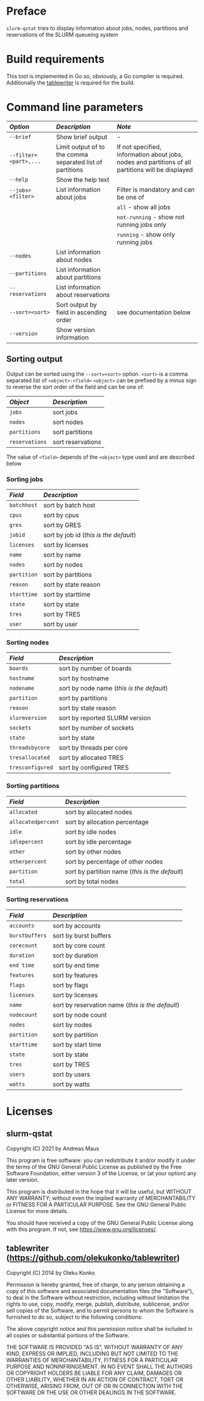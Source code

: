 # Preface
`slurm-qstat` tries to display information about jobs, nodes, partitions and reservations of the SLURM queueing system

# Build requirements
This tool is implemented in Go so, obviously, a Go compiler is required.
Additionally the [tablewriter](https://github.com/olekukonko/tablewriter) is required for the build.

# Command line parameters

| *Option* | *Description* | *Note* |
|:---------|:--------------|:-------|
| `--brief` | Show brief output | - |
| `--filter=<part>,...` | Limit output of to the comma separated list of partitions | If not specified, information about jobs, nodes and partitions of all partitions will be displayed |
| `--help` | Show the help text | |
| `--jobs=<filter>` | List information about jobs | Filter is mandatory and can be one of |
|                   |           |   `all` - show all jobs |
|                   |           |   `not-running` - show not running jobs only |
|                   |           |   `running` - show only running jobs |
| `--nodes` | List information about nodes | |
| `--partitions` | List information about partitions | |
| `--reservations` | List information about reservations | |
| `--sort=<sort>` | Sort output by field <sort> in ascending order | see documentation below |
| `--version` | Show version information | |

## Sorting output
Output can be sorted using the `--sort=<sort>` option. `<sort>` is a comma separated list of `<object>:<field>`
`<object>` can be prefixed by a minus sign to reverse the sort order of the field and can be one of:

| *Object* | *Description* |
|:---------|:--------------|
| `jobs` | sort jobs |
| `nodes` | sort nodes |
| `partitions` | sort partitions |
| `reservations` | sort reservations |

The value of `<field>` depends of the `<object>` type used and are described below

### Sorting jobs

| *Field* | *Description* |
|:--------|:--------------|
| `batchhost` | sort by batch host |
| `cpus` | sort by cpus |
| `gres` | sort by GRES |
| `jobid` | sort by job id (*this is the default*) |
| `licenses` | sort by licenses |
| `name` | sort by name |
| `nodes` | sort by nodes |
| `partition` | sort by partitions |
| `reason` | sort by state reason |
| `starttime` | sort by starttime |
| `state` | sort by state |
| `tres` | sort by TRES |
| `user` | sort by user |

### Sorting nodes

| *Field* | *Description* |
|:--------|:--------------|
| `boards` | sort by number of boards |
| `hostname` | sort by hostname |
| `nodename` | sort by node name (*this is the default*) |
| `partition` | sort by partitions |
| `reason` | sort by state reason |
| `slurmversion` | sort by reported SLURM version |
| `sockets` | sort by number of sockets |
| `state` | sort by state |
| `threadsbycore` | sort by threads per core |
| `tresallocated` | sort by allocated TRES |
| `tresconfigured` | sort by configured TRES |

### Sorting partitions

| *Field* | *Description* |
|:--------|:--------------|
| `allocated` | sort by allocated nodes |
| `allocatedpercent` | sort by allocation percentage |
| `idle` | sort by idle nodes |
| `idlepercent` | sort by idle percentage |
| `other` | sort by other nodes |
| `otherpercent` | sort by percentage of other nodes |
| `partition` | sort by partition name (*this is the default*) |
| `total` | sort by total nodes |

### Sorting reservations

| *Field* | *Description* |
|:--------|:--------------|
| `accounts` | sort by accounts |
| `burstbuffers` | sort by burst buffers |
| `corecount` | sort by core count |
| `duration` | sort by duration |
| `end time` | sort by end time |
| `features` | sort by features |
| `flags` | sort by flags |
| `licenses` | sort by licenses |
| `name` | sort by reservation name (*this is the default*) |
| `nodecount` | sort by node count |
| `nodes` | sort by nodes |
| `partition` | sort by partition |
| `starttime` | sort by start time |
| `state` | sort by state |
| `tres` | sort by TRES |
| `users` | sort by users |
| `watts` | sort by watts |

# Licenses
## slurm-qstat

Copyright (C) 2021 by Andreas Maus

This program is free software: you can redistribute it and/or modify
it under the terms of the GNU General Public License as published by
the Free Software Foundation, either version 3 of the License, or
(at your option) any later version.

This program is distributed in the hope that it will be useful,
but WITHOUT ANY WARRANTY; without even the implied warranty of
MERCHANTABILITY or FITNESS FOR A PARTICULAR PURPOSE.  See the
GNU General Public License for more details.

You should have received a copy of the GNU General Public License
along with this program.  If not, see <https://www.gnu.org/licenses/>.

## tablewriter (https://github.com/olekukonko/tablewriter)

Copyright (C) 2014 by Oleku Konko

Permission is hereby granted, free of charge, to any person obtaining a copy
of this software and associated documentation files (the "Software"), to deal
in the Software without restriction, including without limitation the rights
to use, copy, modify, merge, publish, distribute, sublicense, and/or sell
copies of the Software, and to permit persons to whom the Software is
furnished to do so, subject to the following conditions:

The above copyright notice and this permission notice shall be included in
all copies or substantial portions of the Software.

THE SOFTWARE IS PROVIDED "AS IS", WITHOUT WARRANTY OF ANY KIND, EXPRESS OR
IMPLIED, INCLUDING BUT NOT LIMITED TO THE WARRANTIES OF MERCHANTABILITY,
FITNESS FOR A PARTICULAR PURPOSE AND NONINFRINGEMENT. IN NO EVENT SHALL THE
AUTHORS OR COPYRIGHT HOLDERS BE LIABLE FOR ANY CLAIM, DAMAGES OR OTHER
LIABILITY, WHETHER IN AN ACTION OF CONTRACT, TORT OR OTHERWISE, ARISING FROM,
OUT OF OR IN CONNECTION WITH THE SOFTWARE OR THE USE OR OTHER DEALINGS IN
THE SOFTWARE.

